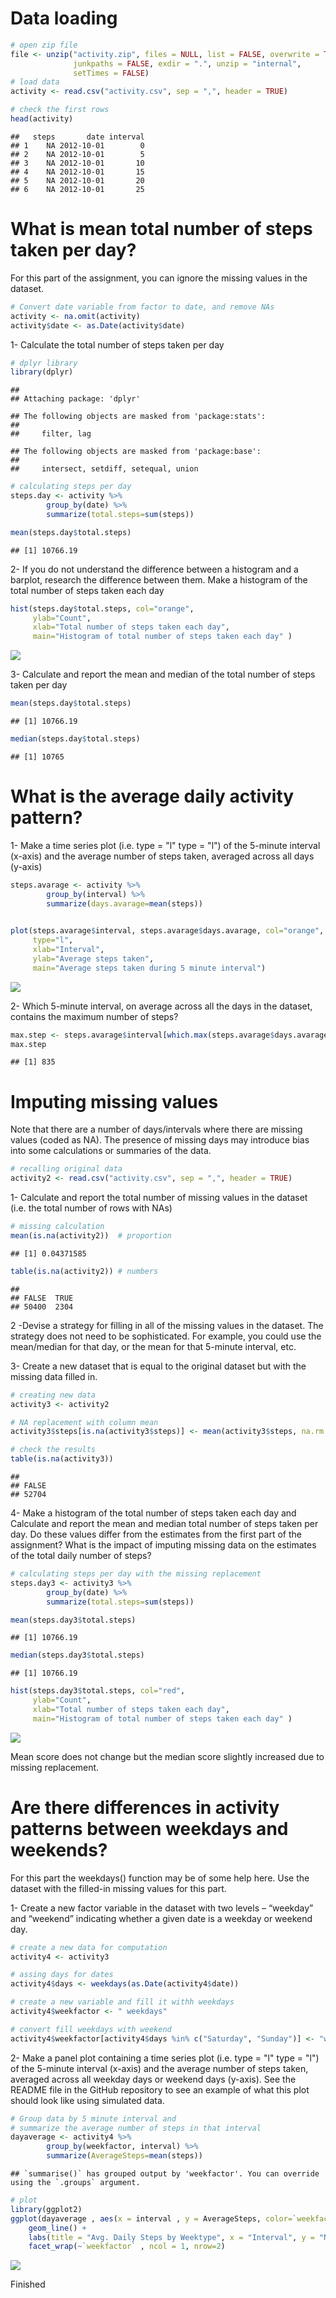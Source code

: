 
# Data loading 




```r
# open zip file
file <- unzip("activity.zip", files = NULL, list = FALSE, overwrite = TRUE,
              junkpaths = FALSE, exdir = ".", unzip = "internal",
              setTimes = FALSE)
# load data
activity <- read.csv("activity.csv", sep = ",", header = TRUE)

# check the first rows
head(activity)
```

```
##   steps       date interval
## 1    NA 2012-10-01        0
## 2    NA 2012-10-01        5
## 3    NA 2012-10-01       10
## 4    NA 2012-10-01       15
## 5    NA 2012-10-01       20
## 6    NA 2012-10-01       25
```



# What is mean total number of steps taken per day?

For this part of the assignment, you can ignore the missing values in the dataset.


```r
# Convert date variable from factor to date, and remove NAs
activity <- na.omit(activity)
activity$date <- as.Date(activity$date)
```

1- Calculate the total number of steps taken per day


```r
# dplyr library
library(dplyr)
```

```
## 
## Attaching package: 'dplyr'
```

```
## The following objects are masked from 'package:stats':
## 
##     filter, lag
```

```
## The following objects are masked from 'package:base':
## 
##     intersect, setdiff, setequal, union
```

```r
# calculating steps per day
steps.day <- activity %>% 
        group_by(date) %>% 
        summarize(total.steps=sum(steps))

mean(steps.day$total.steps)
```

```
## [1] 10766.19
```

2- If you do not understand the difference between a histogram and a barplot, research the difference between them. Make a histogram of the total number of steps taken each day


```r
hist(steps.day$total.steps, col="orange", 
     ylab="Count", 
     xlab="Total number of steps taken each day",
     main="Histogram of total number of steps taken each day" )
```

![](Peer-assignment-1_files/figure-html/unnamed-chunk-4-1.png)<!-- -->

3- Calculate and report the mean and median of the total number of steps taken per day


```r
mean(steps.day$total.steps)
```

```
## [1] 10766.19
```

```r
median(steps.day$total.steps)
```

```
## [1] 10765
```


# What is the average daily activity pattern?

1- Make a time series plot (i.e. type = "l" type = "l") of the 5-minute interval (x-axis) and the average number of steps taken, averaged across all days (y-axis)


```r
steps.avarage <- activity %>% 
        group_by(interval) %>% 
        summarize(days.avarage=mean(steps))
    

plot(steps.avarage$interval, steps.avarage$days.avarage, col="orange",
     type="l",
     xlab="Interval",
     ylab="Average steps taken",
     main="Average steps taken during 5 minute interval")
```

![](Peer-assignment-1_files/figure-html/unnamed-chunk-6-1.png)<!-- -->

2- Which 5-minute interval, on average across all the days in the dataset, contains the maximum number of steps?


```r
max.step <- steps.avarage$interval[which.max(steps.avarage$days.avarage)]
max.step
```

```
## [1] 835
```

# Imputing missing values
Note that there are a number of days/intervals where there are missing values (coded as NA). The presence of missing days may introduce bias into some calculations or summaries of the data.


```r
# recalling original data
activity2 <- read.csv("activity.csv", sep = ",", header = TRUE)
```

1- Calculate and report the total number of missing values in the dataset (i.e. the total number of rows with NAs)

```r
# missing calculation
mean(is.na(activity2))  # proportion
```

```
## [1] 0.04371585
```

```r
table(is.na(activity2)) # numbers
```

```
## 
## FALSE  TRUE 
## 50400  2304
```



2 -Devise a strategy for filling in all of the missing values in the dataset. The strategy does not need to be sophisticated. For example, you could use the mean/median for that day, or the mean for that 5-minute interval, etc.

3- Create a new dataset that is equal to the original dataset but with the missing data filled in.


```r
# creating new data
activity3 <- activity2

# NA replacement with column mean
activity3$steps[is.na(activity3$steps)] <- mean(activity3$steps, na.rm = TRUE)

# check the results
table(is.na(activity3))
```

```
## 
## FALSE 
## 52704
```


4- Make a histogram of the total number of steps taken each day and Calculate and report the mean and median total number of steps taken per day. Do these values differ from the estimates from the first part of the assignment? What is the impact of imputing missing data on the estimates of the total daily number of steps?


```r
# calculating steps per day with the missing replacement
steps.day3 <- activity3 %>% 
        group_by(date) %>% 
        summarize(total.steps=sum(steps))

mean(steps.day3$total.steps)
```

```
## [1] 10766.19
```

```r
median(steps.day3$total.steps)
```

```
## [1] 10766.19
```

```r
hist(steps.day3$total.steps, col="red", 
     ylab="Count", 
     xlab="Total number of steps taken each day",
     main="Histogram of total number of steps taken each day" )
```

![](Peer-assignment-1_files/figure-html/unnamed-chunk-11-1.png)<!-- -->

Mean score does not change but the median score slightly increased due to missing replacement. 

# Are there differences in activity patterns between weekdays and weekends?

For this part the weekdays() function may be of some help here. Use the dataset with the filled-in missing values for this part.

1- Create a new factor variable in the dataset with two levels – “weekday” and “weekend” indicating whether a given date is a weekday or weekend day.


```r
# create a new data for computation
activity4 <- activity3

# assing days for dates
activity4$days <- weekdays(as.Date(activity4$date))

# create a new variable and fill it withh weekdays
activity4$weekfactor <- " weekdays"

# convert fill weekdays with weekend
activity4$weekfactor[activity4$days %in% c("Saturday", "Sunday")] <- "weekend"
```


2- Make a panel plot containing a time series plot (i.e. type = "l" type = "l") of the 5-minute interval (x-axis) and the average number of steps taken, averaged across all weekday days or weekend days (y-axis). See the README file in the GitHub repository to see an example of what this plot should look like using simulated data.


```r
# Group data by 5 minute interval and 
# summarize the average number of steps in that interval
dayaverage <- activity4 %>%
        group_by(weekfactor, interval) %>%
        summarize(AverageSteps=mean(steps))
```

```
## `summarise()` has grouped output by 'weekfactor'. You can override using the `.groups` argument.
```

```r
# plot
library(ggplot2)
ggplot(dayaverage , aes(x = interval , y = AverageSteps, color=`weekfactor`)) +
    geom_line() +
    labs(title = "Avg. Daily Steps by Weektype", x = "Interval", y = "No. of Steps") + 
    facet_wrap(~`weekfactor` , ncol = 1, nrow=2)
```

![](Peer-assignment-1_files/figure-html/unnamed-chunk-13-1.png)<!-- -->

Finished
